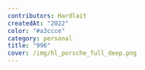 ```yaml
---
contributors: Hardlait
createdAt: "2022"
color: "#a3ccce"
category: personal
title: "996"
cover: /img/hl_porsche_full_deep.png
---
```

